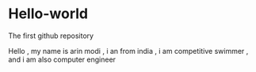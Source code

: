 # Hello-world
The first github repository



Hello , my name is arin modi , i an from india ,
i am competitive swimmer , and i am also computer engineer
